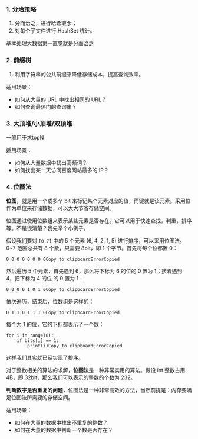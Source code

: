 ### 1. 分治策略

1. 分而治之，进行哈希取余；
2. 对每个子文件进行 HashSet 统计。

基本处理大数据第一直觉就是分而治之



### 2. 前缀树

1. 利用字符串的公共前缀来降低存储成本，提高查询效率。

适用场景：

- 如何从大量的 URL 中找出相同的 URL？
- 如何查询最热门的查询串？



### 3. 大顶堆/小顶堆/双顶堆

一般用于求topN

适用场景：

- 如何从大量数据中找出高频词？
- 如何找出某一天访问百度网站最多的 IP？



### 4. 位图法

**位图**，就是用一个或多个 bit 来标记某个元素对应的值，而键就是该元素。采用位作为单位来存储数据，可以大大节省存储空间。

位图通过使用位数组来表示某些元素是否存在。它可以用于快速查找，判重，排序等。不是很清楚？我先举个小例子。

假设我们要对 `[0,7]` 中的 5 个元素 (6, 4, 2, 1, 5) 进行排序，可以采用位图法。0~7 范围总共有 8 个数，只需要 8bit，即 1 个字节。首先将每个位都置 0：

```
0 0 0 0 0 0 0 0Copy to clipboardErrorCopied
```

然后遍历 5 个元素，首先遇到 6，那么将下标为 6 的位的 0 置为 1；接着遇到 4，把下标为 4 的位 的 0 置为 1：

```
0 0 0 0 1 0 1 0Copy to clipboardErrorCopied
```

依次遍历，结束后，位数组是这样的：

```
0 1 1 0 1 1 1 0Copy to clipboardErrorCopied
```

每个为 1 的位，它的下标都表示了一个数：

```
for i in range(8):
    if bits[i] == 1:
        print(i)Copy to clipboardErrorCopied
```

这样我们其实就已经实现了排序。

对于整数相关的算法的求解，**位图法**是一种非常实用的算法。假设 int 整数占用 4B，即 32bit，那么我们可以表示的整数的个数为 232。

**判断数字是否重复的问题**，位图法是一种非常高效的方法，当然前提是：内存要满足位图法所需要的存储空间。



适用场景：

- 如何在大量的数据中找出不重复的整数？
- 如何在大量的数据中判断一个数是否存在？